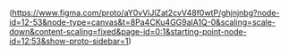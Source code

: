(https://www.figma.com/proto/aY0vViJlZat2cvV48f0wtP/ghjnjnbg?node-id=12-53&node-type=canvas&t=8Pa4CKu4GG9alA1Q-0&scaling=scale-down&content-scaling=fixed&page-id=0:1&starting-point-node-id=12:53&show-proto-sidebar=1)
